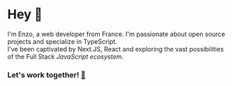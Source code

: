 # Hey 👋
I'm Enzo, a web developer from France. I'm passionate about open source projects and specialize in TypeScript. 
<br />
I've been captivated by Next.JS, React and exploring the vast possibilities of the Full Stack *JavaScript ecosystem*.
<br />
### Let's work together! [📧](mailto:bacqueyrisses@proton.me)

